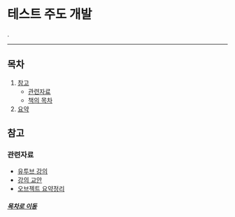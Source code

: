 테스트 주도 개발
=====
.
- - -
## 목차
1. [참고](#참고)
	* [관련자료](#관련자료)
	* [책의 목차](#책의-목차)
2. [요약](#요약)

## 참고
### 관련자료
* [유투브 강의](https://www.youtube.com/watch?v=biJS1Ze8UMw)
* [강의 교안](./reference/84_6.pdf)
* [오브젝트 요약정리](https://github.com/nara1030/portfolio/blob/master/docs/book/object.md)

##### [목차로 이동](#목차)